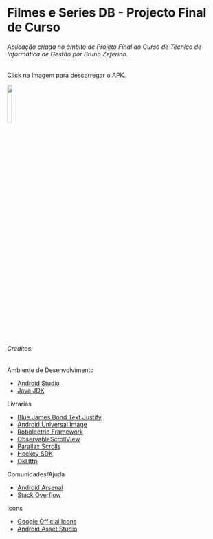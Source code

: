 # Filmes e Series DB - Projecto Final de Curso
###### Aplicação criada no âmbito de Projeto Final do Curso de Técnico de Informática de Gestão por Bruno Zeferino.

Click na Imagem para descarregar o APK.

[<img src="http://i.imgur.com/bOuAeZE.png" width="15%"></img>](http://www60.zippyshare.com/v/s8hDTasC/file.html)

###### Créditos:
Ambiente de Desenvolvimento
- [Android Studio](https://developer.android.com/studio/index.html)
- [Java JDK](http://www.oracle.com/technetwork/java/javase/downloads/index.html)

Livrarias
- [Blue James Bond Text Justify ](https://github.com/bluejamesbond/TextJustify-Android)
- [Android Universal Image ](https://github.com/nostra13/Android-Universal-Image-Loader)
- [Robolectric Framework ](http://robolectric.org)
- [ObservableScrollView ](https://github.com/ksoichiro/Android-ObservableScrollView)
- [Parallax Scrolls ](https://github.com/nirhart/ParallaxScroll)
- [Hockey SDK ](https://www.hockeyapp.net/feature)
- [OkHttp](https://developer.android.com/studio/index.html)

Comunidades/Ajuda
- [Android Arsenal](https://android-arsenal.com)
- [Stack Overflow](https://stackoverflow.com)
 
Icons
- [Google Official Icons](https://design.google.com/icons)
- [Android Asset Studio](https://romannurik.github.io/AndroidAssetStudio/index.html)
